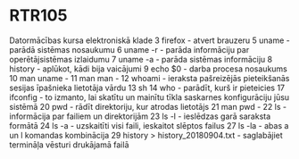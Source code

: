 # RTR105
Datormācības kursa elektroniskā klade
    3  firefox - atvert brauzeru
    5  uname - parādā sistēmas nosaukumu 
    6  uname -r - parāda informāciju par operētājsistēmas izlaidumu
    7  uname -a - parāda sistēmas informāciju
    8  history - aplūkot, kādi bija vaicājumi
    9  echo $0 - darba procesa nosaukums
   10  man uname - 
   11  man man - 
   12  whoami - ieraksta pašreizējās pieteikšanās sesijas īpašnieka lietotāja vārdu
   13  sh
   14  who - parādīt, kurš ir pieteicies
   17  ifconfig - to izmanto, lai skatītu un mainītu tīkla saskarnes konfigurāciju jūsu sistēmā
   20  pwd - rādīt direktoriju, kur atrodas lietotājs
   21  man pwd - 
   22  ls - informācija par failiem un direktorijām
   23  ls -l - ieslēdzas garā saraksta formātā
   24  ls -a - uzskaitīti visi faili, ieskaitot slēptos failus
   27  ls -la - abas a un l komandas kombinācija
   29  history > history_20180904.txt - saglabājiet termināļa vēsturi drukājamā failā
